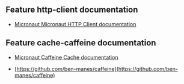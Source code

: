 ## Feature http-client documentation

- [Micronaut Micronaut HTTP Client documentation](https://docs.micronaut.io/latest/guide/index.html#httpClient)

## Feature cache-caffeine documentation

- [Micronaut Caffeine Cache documentation](https://micronaut-projects.github.io/micronaut-cache/latest/guide/index.html)

- [https://github.com/ben-manes/caffeine](https://github.com/ben-manes/caffeine)

